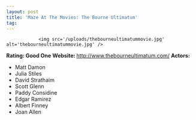 ```yaml
---
layout: post
title: 'Maze At The Movies: The Bourne Ultimatum'
tag: 
---
```



                <img src='/uploads/thebourneultimatummovie.jpg' alt='thebourneultimatummovie.jpg' />
<p><strong>Rating: Good One</strong>
<strong>Website: </strong><a href="http://www.thebourneultimatum.com/"><a href="http://www.thebourneultimatum.com/">http://www.thebourneultimatum.com/</a></a>
<strong>Actors: </strong></p>
<ul>
<li>Matt Damon</li>
<li>Julia Stiles</li>
    <li>David Strathaim</li>
    <li>Scott Glenn</li>
    <li>Paddy Considine</li>
        <li>Edgar Ramirez</li>
    <li>Albert Finney</li>
    <li>Joan Allen</li>
</ul>
            
